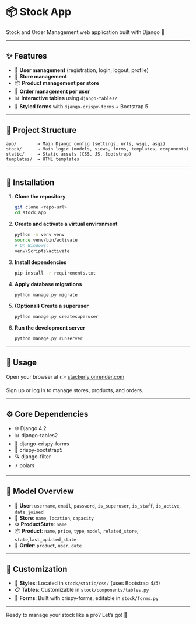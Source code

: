 # 📦 Stock App

Stock and Order Management web application built with Django 🧩

---

## ✨ Features

- 🔐 **User management** (registration, login, logout, profile)
- 🏬 **Store management**
- 📦 **Product management per store**
- 📝 **Order management per user**
- 📊 **Interactive tables** using `django-tables2`
- 🎨 **Styled forms** with `django-crispy-forms` + Bootstrap 5

---

## 🧱 Project Structure

```
app/        → Main Django config (settings, urls, wsgi, asgi)
stock/      → Main logic (models, views, forms, templates, components)
static/     → Static assets (CSS, JS, Bootstrap)
templates/  → HTML templates
```

---

## 🚀 Installation

1. **Clone the repository**
    ```sh
    git clone <repo-url>
    cd stock_app
    ```

2. **Create and activate a virtual environment**
    ```sh
    python -m venv venv
    source venv/bin/activate  
    # On Windows: 
    venv\Scripts\activate
    ```

3. **Install dependencies**
    ```sh
    pip install -r requirements.txt
    ```

4. **Apply database migrations**
    ```sh
    python manage.py migrate
    ```

5. **(Optional) Create a superuser**
    ```sh
    python manage.py createsuperuser
    ```

6. **Run the development server**
    ```sh
    python manage.py runserver
    ```

---

## 🧪 Usage

Open your browser at 👉 [stackerly.onrender.com](https://stackerly.onrender.com/)

Sign up or log in to manage stores, products, and orders.

---

## ⚙️ Core Dependencies

- 🌐 Django 4.2
- 📊 django-tables2
- 🎨 django-crispy-forms
- 💠 crispy-bootstrap5
- 🔍 django-filter
- ⚡ polars

---

## 🧬 Model Overview

- 👤 **User**: `username`, `email`, `password`, `is_superuser`, `is_staff`, `is_active`, `date_joined`
- 🏬 **Store**: `name`, `location`, `capacity`
- ⚙️ **ProductState**: `name`
- 📦 **Product**: `name`, `price`, `type`, `model`, `related_store`, `state`,`last_updated_state`
- 🧾 **Order**: `product`, `user`, `date`

---

## 🎨 Customization

- 💅 **Styles**: Located in `stock/static/css/` (uses Bootstrap 4/5)
- 📋 **Tables**: Customizable in `stock/components/tables.py`
- 📝 **Forms**: Built with crispy-forms, editable in `stock/forms.py`

---

Ready to manage your stock like a pro? Let’s go! 🚀
